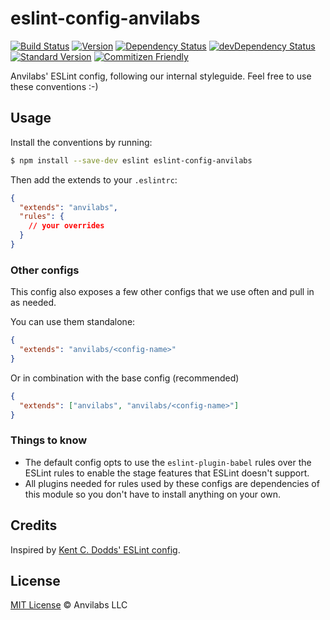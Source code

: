 # eslint-config-anvilabs

[![Build Status](https://img.shields.io/travis/anvilabs/eslint-config-anvilabs.svg)](https://travis-ci.org/anvilabs/eslint-config-anvilabs)
[![Version](https://img.shields.io/npm/v/eslint-config-anvilabs.svg)](http://npm.im/eslint-config-anvilabs)
[![Dependency Status](https://img.shields.io/david/anvilabs/eslint-config-anvilabs.svg)](https://david-dm.org/anvilabs/eslint-config-anvilabs)
[![devDependency Status](https://img.shields.io/david/dev/anvilabs/eslint-config-anvilabs.svg)](https://david-dm.org/anvilabs/eslint-config-anvilabs?type=dev)
[![Standard Version](https://img.shields.io/badge/release-standard%20version-brightgreen.svg)](https://github.com/conventional-changelog/standard-version)
[![Commitizen Friendly](https://img.shields.io/badge/commitizen-friendly-brightgreen.svg)](http://commitizen.github.io/cz-cli)

Anvilabs' ESLint config, following our internal styleguide. Feel free to use these conventions :-)

## Usage

Install the conventions by running:

```bash
$ npm install --save-dev eslint eslint-config-anvilabs
```

Then add the extends to your `.eslintrc`:

```json
{
  "extends": "anvilabs",
  "rules": {
    // your overrides
  }
}
```

### Other configs

This config also exposes a few other configs that we use often and pull in as needed.

You can use them standalone:

```json
{
  "extends": "anvilabs/<config-name>"
}
```

Or in combination with the base config (recommended)

```json
{
  "extends": ["anvilabs", "anvilabs/<config-name>"]
}
```

### Things to know

- The default config opts to use the `eslint-plugin-babel` rules over the ESLint rules to enable the stage features that ESLint doesn't support.
- All plugins needed for rules used by these configs are dependencies of this module so you don't have to install anything on your own.

## Credits

Inspired by [Kent C. Dodds' ESLint config](https://github.com/kentcdodds/eslint-config-kentcdodds).

## License

[MIT License](./LICENSE) © Anvilabs LLC 
